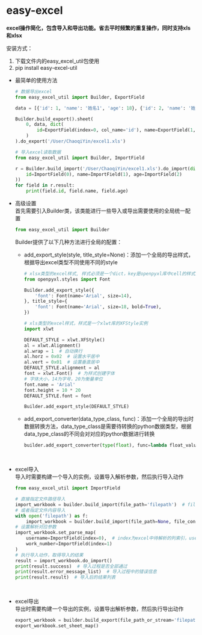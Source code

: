 # easy-excel  

**excel操作简化，包含导入和导出功能。省去平时频繁的重复操作，同时支持xls和xlsx**  

安装方式：  
1. 下载文件内的easy_excel_util包使用
2. pip install easy-excel-util

+ 最简单的使用方法
    ```python
    # 数据导出excel
    from easy_excel_util import Builder, ExportField
  
    data = [{'id': 1, 'name': '姓名1', 'age': 18}, {'id': 2, 'name': '姓名2', 'age': 20}]
    
    Builder.build_export().sheet(
        0, data, dict(
            id=ExportField(index=0, col_name='id'), name=ExportField(1, col_name='姓名'), age=ExportField(2, col_name='年龄')
        )
    ).do_export('/User/ChaoqiYin/excel1.xls')
  
    # 导入excel读取数据
    from easy_excel_util import Builder, ImportField

    r = Builder.build_import('/User/ChaoqiYin/excel1.xls').do_import(dict(
        id=ImportField(0), name=ImportField(1), age=ImportField(2)
    ))
    for field in r.result:
        print(field.id, field.name, field.age)
    ```

+ 高级设置  
    首先需要引入Builder类，该类能进行一些导入或导出需要使用的全局统一配置
    ```python
    from easy_excel_util import Builder
    ```
    Builder提供了以下几种方法进行全局的配置：  
    * add_export_style(style, title_style=None)：添加一个全局的导出样式，根据导出excel类型不同使用不同的style    
        ```python
        # xlsx类型的excel样式, 样式必须是一个dict，key是openpyxl库中cell的样式对应的属性名，value是对应的属性值
        from openpyxl.styles import Font
        
        Builder.add_export_style({
            'font': Font(name='Arial', size=14),
        }, title_style={
            'font': Font(name='Arial', size=18, bold=True),
        })
      
        # xls类型的excel样式，样式是一个xlwt库的XFStyle实例
        import xlwt
      
        DEFAULT_STYLE = xlwt.XFStyle()
        al = xlwt.Alignment()
        al.wrap = 1  # 自动换行
        al.horz = 0x02  # 设置水平居中
        al.vert = 0x01  # 设置垂直居中
        DEFAULT_STYLE.alignment = al
        font = xlwt.Font()  # 为样式创建字体
        # 字体大小，14为字号，20为衡量单位
        font.name = 'Arial'
        font.height = 10 * 20
        DEFAULT_STYLE.font = font
        
        Builder.add_export_style(DEFAULT_STYLE)
        ```  
    * add_export_converter(data_type_class, func)：添加一个全局的导出时数据转换方法，data_type_class是需要待转换的python数据类型，根据data_type_class的不同会对对应的python数据进行转换 
        ```python
        builder.add_export_converter(type(float), func=lambda float_value: str(float_value))  # func接收一个value参数，该值为待导出到excel的数据
        ```  
&nbsp;
+ excel导入  
    导入时需要构建一个导入的实例，设置导入解析参数，然后执行导入动作
    ```python
    from easy_excel_util import ImportField
  
    # 直接指定文件路径导入
    import_workbook = builder.build_import(file_path='filepath')  # file_path指定需要导入的excel文件的路径，只能是xls文件
    # 或者指定文件内容导入
    with open('filepath') as f:
        import_workbook = builder.build_import(file_path=None, file_content=f.read())  # file_content指定需要导入的excel的文件的内容，设置了file_content会导致file_path会无效
    # 设置解析对应参数
    import_workbook.set_parse_map(
        username=ImportField(index=0),  # index为excel中待解析的列索引，username即关键字参数的key值，即为转换后的行属性名，可自己任意定义
        work_number=ImportField(index=1)
    )
    # 执行导入动作，取得导入的结果
    result = import_workbook.do_import()
    print(result.success)  # 导入过程是否全部通过
    print(result.error_message_list)  # 导入过程中的错误信息
    print(result.result)  # 导入后的结果列表
    ```

&nbsp;
+ excel导出  
    导出时需要构建一个导出的实例，设置导出解析参数，然后执行导出动作
    ```python
    export_workbook = builder.build_export(file_path_or_stream='filepath')  # file_path_or_stream指定需要保存的excel文件的路径或stream流，只能导出xls文件，stream流可用于http请求中下载文件使用
    export_workbook.set_sheet_map()
    ```
